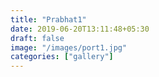 ```yaml
---
title: "Prabhat1"
date: 2019-06-20T13:11:48+05:30
draft: false
image: "/images/port1.jpg"
categories: ["gallery"]
---
```


